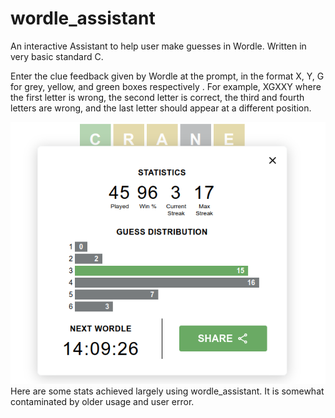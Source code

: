 # wordle_assistant
An interactive Assistant to help user make guesses in Wordle.
Written in very basic standard C. 

Enter the clue feedback given by Wordle at the prompt, in the format
X, Y, G for grey, yellow, and green boxes respectively . For example,
XGXXY where the first letter is wrong, the second letter is correct,
the third and fourth letters are wrong, and the last letter should appear 
at a different position.


![Stats from using wordle_assistant](/stats.png)
Here are some stats achieved largely using wordle_assistant. It is somewhat
contaminated by older usage and user error.

